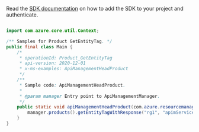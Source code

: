Read the [SDK documentation](https://github.com/Azure/azure-sdk-for-java/blob/azure-resourcemanager-apimanagement_1.0.0-beta.2/sdk/apimanagement/azure-resourcemanager-apimanagement/README.md) on how to add the SDK to your project and authenticate.

```java

import com.azure.core.util.Context;

/** Samples for Product GetEntityTag. */
public final class Main {
    /*
     * operationId: Product_GetEntityTag
     * api-version: 2020-12-01
     * x-ms-examples: ApiManagementHeadProduct
     */
    /**
     * Sample code: ApiManagementHeadProduct.
     *
     * @param manager Entry point to ApiManagementManager.
     */
    public static void apiManagementHeadProduct(com.azure.resourcemanager.apimanagement.ApiManagementManager manager) {
        manager.products().getEntityTagWithResponse("rg1", "apimService1", "unlimited", Context.NONE);
    }
}
```
